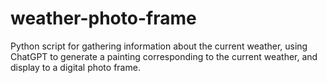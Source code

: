 # weather-photo-frame
Python script for gathering information about the current weather, using ChatGPT to generate a painting corresponding to the current weather, and display to a digital photo frame.
